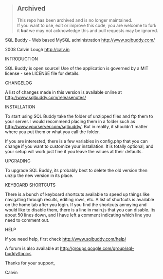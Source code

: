 > ## Archived 
> This repo has been archived and is no longer maintained.\
> If you want to use, edit or improve this code, you are welcome to fork it ***but*** we may not acknowledge this and pull requests may be ignored.

SQL Buddy - Web based MySQL administration
http://www.sqlbuddy.com/

2008 Calvin Lough <http://calv.in>

INTRODUCTION

SQL Buddy is open source! Use of the application is governed by
a MIT license - see LICENSE file for details.

CHANGELOG

A list of changes made in this version is available online 
at http://www.sqlbuddy.com/releasenotes/

INSTALLATION

To start using SQL Buddy take the folder of unzipped files and 
ftp them to your server. I would recommend placing them in a 
folder such as http://www.yourserver.com/sqlbuddy/. But in
reality, it shouldn't matter where you put them or what you call
the folder.

If you are interested, there is a few variables in config.php that you
can change if you want to customize your installation. It is totally 
optional, and your setup will work just fine if you leave the values at
their defaults.

UPGRADING

To upgrade SQL Buddy, its probably best to delete the old version then
unzip the new version in its place.

KEYBOARD SHORTCUTS

There is a bunch of keyboard shortcuts available to speed up things like
navigating through results, editing rows, etc. A list of shortcuts is
available on the home tab after you login. If you find the shortcuts 
annoying and would like to disable them, there is a line in main.js that you 
can disable. Its about 50 lines down, and I have left a comment indicating 
which line you need to comment out.

HELP

If you need help, first check http://www.sqlbuddy.com/help/

A forum is also available at http://groups.google.com/group/sql-buddy/topics

Thanks for your support,

Calvin
